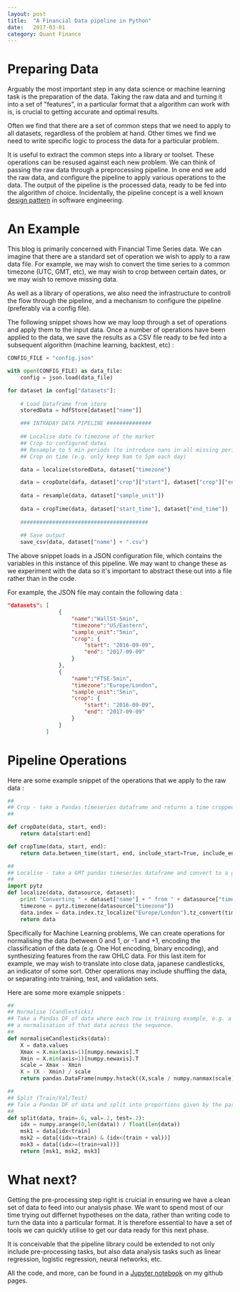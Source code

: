 ```yaml
---
layout: post
title:  "A Financial Data pipeline in Python"
date:   2017-03-01
category: Quant Finance
---
```


# Preparing Data

Arguably the most important step in any data science or machine learning task is the preparation of the data. Taking the raw data and and turning it into a set of "features", in a particular format that a algorithm can work with is, is crucial to getting accurate and optimal results.

Often we find that there are a set of common steps that we need to apply to all datasets, regardless of the problem at hand. Other times we find we need to write specific logic to process the data for a particular problem.

It is useful to extract the common steps into a library or toolset. These operations can be resused against each new problem. We can think of passing the raw data through a preprocessing pipeline. In one end we add the raw data, and configure the pipeline to apply various operations to the data. The output of the pipeline is the processed data, ready to be fed into the algorithm of choice. Incidentally, the pipeline concept is a well known [design pattern](https://www.cise.ufl.edu/research/ParallelPatterns/PatternLanguage/AlgorithmStructure/Pipeline.htm) in software engineering. 

# An Example

This blog is primarily concerned with Financial Time Series data. We can imagine that there are a standard set of operation we wish to apply to a raw data file. For example, we may wish to convert the time series to a common timezone (UTC, GMT, etc), we may wish to crop between certain dates, or we may wish to remove missing data.

As well as a library of operations, we also need the infrastructure to controll the flow through the pipeline, and a mechanism to configure the pipeline (preferably via a config file).

The following snippet shows how we may loop through a set of operations and apply them to the input data. Once a number of operations have been applied to the data, we save the results as a CSV file ready to be fed into a subsequent algorithm (machine learning, backtest, etc) :

```python   
CONFIG_FILE = "config.json"

with open(CONFIG_FILE) as data_file:    
    config = json.load(data_file)

for dataset in config["datasets"]:
    
    # Load Dataframe from store
    storedData = hdfStore[dataset["name"]]

    ### INTRADAY DATA PIPELINE ##############
    
    ## Localise date to timezone of the market
    ## Crop to configured dates
    ## Resample to 5 min periods (to introduce nans in all missing periods)
    ## Crop on time (e.g. only keep 9am to 5pm each day)

    data = localize(storedData, dataset["timezone")

    data = cropDate(dafa, dataset["crop"]["start"], dataset["crop"]["end"])
  
    data = resample(data, dataset["sample_unit"])
    
    data = cropTime(data, dataset["start_time"], dataset["end_time"])
  
    ########################################
    
    ## Save output
    save_csv(data, dataset["name"] + ".csv")
```

The above snippet loads in a JSON configuration file, which contains the variables in this instance of this pipeline. We may want to change these as we experiment with the data so it's important to abstract these out into a file rather than in the code.

For example, the JSON file may contain the following data :

```json
"datasets": [
				{
					"name":"WallSt-5min",
					"timezone":"US/Eastern",
					"sample_unit":"5min",
					"crop": {
						"start": "2016-09-09",
						"end": "2017-09-09"
					}
				},
				{
					"name":"FTSE-5min",
					"timezone":"Europe/London",
					"sample_unit":"5min",
					"crop": {
						"start": "2016-09-09",
						"end": "2017-09-09"
					}
				}
			]

```
# Pipeline Operations

Here are some example snippet of the operations that we apply to the raw data :

```python 
##
## Crop - take a Pandas timeseries dataframe and returns a time cropped dataframe.
##

def cropDate(data, start, end):
    return data[start:end]

def cropTime(data, start, end):
    return data.between_time(start, end, include_start=True, include_end=False)

##
## Localise - take a GMT pandas timeseries dataframe and convert to a given timezone
##
import pytz
def localize(data, datasource, dataset):
    print "Converting " + dataset["name"] + " from " + datasource["timezone"] + " to " + dataset["timezone"]
    timezone = pytz.timezone(datasource["timezone"])
    data.index = data.index.tz_localize("Europe/London").tz_convert(timezone)
    return data
```

Specifically for Machine Learning problems, We can create operations for normalising the data (between 0 and 1, or -1 and +1, encoding the classification of the data (e.g. One Hot encoding, binary encoding), and synthesizing features from the raw OHLC data. For this last item for example, we may wish to translate into close data, japanese candlesticks, an indicator of some sort. Other operations may include shuffling the data, or separating into training, test, and validation sets.

Here are some more example snippets :

```python 
##
## Normalise (Candlesticks)
## Take a Pandas DF of data where each row is training example, e.g. a sequence of 5 min data between 9am and 10am, and output
## a normalisation of that data across the sequence.
##
def normaliseCandlesticks(data):
    X = data.values
    Xmax = X.max(axis=1)[numpy.newaxis].T
    Xmin = X.min(axis=1)[numpy.newaxis].T
    scale = Xmax - Xmin
    X = (X - Xmin) / scale
    return pandas.DataFrame(numpy.hstack((X,scale / numpy.nanmax(scale))))

##
## Split (Train/Val/Test)
## Tale a Pandas DF of data and split into proportions given by the parameters.
##
def split(data, train=.6, val=.2, test=.2):
    idx = numpy.arange(0,len(data)) / float(len(data))
    msk1 = data[idx<train]
    msk2 = data[(idx>=train) & (idx<(train + val))]
    msk3 = data[(idx>=(train+val))]
    return [msk1, msk2, msk3]
```
# What next?

Getting the pre-processing step right is cruicial in ensuring we have a clean set of data to feed into our analysis phase. We want to spend most of our time trying out differnet hypotheses on the data, rather than writing code to turn the data into a particular format. It is therefore essential to have a set of tools we can quickly utilise to get our data ready for this next phase.

It is conceivable that the pipeline library could be extended to not only include pre-processing tasks, but also data analysis tasks such as linear regression, logistic regression, neural networks, etc.

All the code, and more, can be found in a [Jupyter notebook](https://github.com/cwilko/Notebooks/blob/master/Dataset_Pipeline.ipynb) on my github pages.













